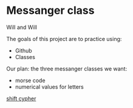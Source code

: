 # Messanger class 
Will and Will

The goals of this project are to practice using: 
* Github 
* Classes 

Our plan: 
the three messanger classes we want: 
* morse code 
* numerical values for letters 

[shift cypher](https://www.khanacademy.org/computing/computer-science/cryptography/ciphers/a/shift-cipher)
